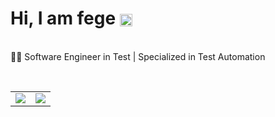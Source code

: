 <p>
<h1 align="left">Hi, I am fege <img src="https://cdn.jsdelivr.net/npm/simple-icons@3.0.1/icons/linkedin.svg" height="20" width="20" style="vertical-align: middle;"/> </h1>
</p><br>
🧑‍💻 Software Engineer in Test | Specialized in Test Automation

<br><div align="center">
    <table align="center">
        <tr>
            <td>
                <img src="https://github-readme-stats.vercel.app/api/?username=fege&show=reviews,prs_merged,prs_merged_percentage&show_icons=true&theme=merko&rank_icon=github&custom_title=Fege%27s%20stats"/>
            </td>
            <td>
                <img src="https://streak-stats.demolab.com/?user=fege&theme=dark" />
            </td>
        </tr>
    </table>
</div>
